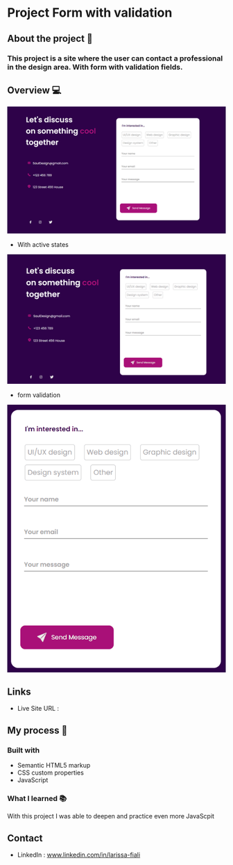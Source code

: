# Project Form with validation

## About the project 📌
### This project is a site  where the user can contact a professional in the design area. With form with validation fields. 

## Overview 💻
![alt text](image.png)

- With active states
   
![alt text](<form-hovers .gif>)

- form validation
  
![alt text](form-validation.gif)

## Links 
- Live Site URL :

## My process 🚀
### Built with 
- Semantic HTML5 markup
- CSS custom properties
- JavaScript

### What I learned 📚
With this project I was able to deepen and practice even more JavaScpit

## Contact 
- LinkedIn : www.linkedin.com/in/larissa-fiali 
